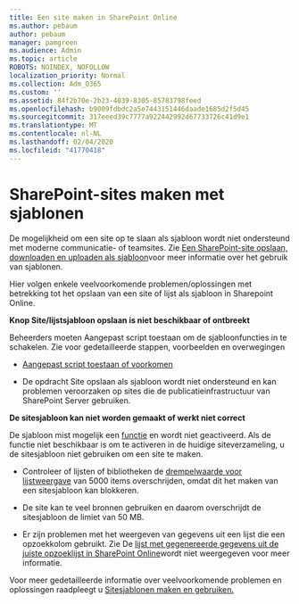 ```yaml
---
title: Een site maken in SharePoint Online
ms.author: pebaum
author: pebaum
manager: pamgreen
ms.audience: Admin
ms.topic: article
ROBOTS: NOINDEX, NOFOLLOW
localization_priority: Normal
ms.collection: Adm_O365
ms.custom: ''
ms.assetid: 84f2b70e-2b23-4039-8305-85783798feed
ms.openlocfilehash: b9009fdbdc2a5e7443151446daade1685d2f5d45
ms.sourcegitcommit: 317eeed39c7777a922442992d67733726c41d9e1
ms.translationtype: MT
ms.contentlocale: nl-NL
ms.lasthandoff: 02/04/2020
ms.locfileid: "41770418"
---
```

# <a name="create-sharepoint-sites-using-templates"></a>SharePoint-sites maken met sjablonen

De mogelijkheid om een site op te slaan als sjabloon wordt niet ondersteund met moderne communicatie- of teamsites. Zie [Een SharePoint-site opslaan, downloaden en uploaden als sjabloon](https://docs.microsoft.com/sharepoint/dev/general-development/save-download-and-upload-a-sharepoint-site-as-a-template)voor meer informatie over het gebruik van sjablonen.

Hier volgen enkele veelvoorkomende problemen/oplossingen met betrekking tot het opslaan van een site of lijst als sjabloon in Sharepoint Online. 

**Knop Site/lijstsjabloon opslaan is niet beschikbaar of ontbreekt**

Beheerders moeten Aangepast script toestaan om de sjabloonfuncties in te schakelen. Zie voor gedetailleerde stappen, voorbeelden en overwegingen 

- [Aangepast script toestaan of voorkomen](https://docs.microsoft.com/sharepoint/allow-or-prevent-custom-script)

- De opdracht Site opslaan als sjabloon wordt niet ondersteund en kan problemen veroorzaken op sites die de publicatieinfrastructuur van SharePoint Server gebruiken.

**De sitesjabloon kan niet worden gemaakt of werkt niet correct**

De sjabloon mist mogelijk een [functie](https://social.technet.microsoft.com/wiki/contents/articles/14423.sharepoint-2013-existing-features-guid.aspx) en wordt niet geactiveerd. Als de functie niet beschikbaar is om te activeren in de huidige siteverzameling, u de sitesjabloon niet gebruiken om een site te maken.

- Controleer of lijsten of bibliotheken de [drempelwaarde voor lijstweergave](https://support.office.com/article/Manage-large-lists-and-libraries-in-SharePoint-B8588DAE-9387-48C2-9248-C24122F07C59) van 5000 items overschrijden, omdat dit het maken van een sitesjabloon kan blokkeren.

- De site kan te veel bronnen gebruiken en daarom overschrijdt de sitesjabloon de limiet van 50 MB.


- Er zijn problemen met het weergeven van gegevens uit een lijst die een opzoekkolom gebruikt. Zie De [lijst met gegenereerde gegevens uit de juiste opzoeklijst in SharePoint Online](https://docs.microsoft.com/sharepoint/support/lists-and-libraries/template-generated-list-incorrect-data)wordt niet weergegeven voor meer informatie.

Voor meer gedetailleerde informatie over veelvoorkomende problemen en oplossingen raadpleegt u [Sitesjablonen maken en gebruiken.](https://support.office.com/article/Create-and-use-site-templates-60371B0F-00E0-4C49-A844-34759EBDD989)



